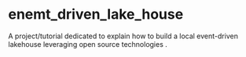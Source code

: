 # enemt_driven_lake_house
A project/tutorial dedicated to explain how to build a local event-driven lakehouse leveraging open source technologies .

